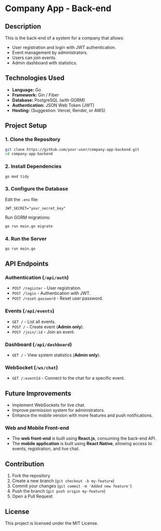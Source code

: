 # Company App - Back-end

## Description
This is the back-end of a system for a company that allows:
- User registration and login with JWT authentication.
- Event management by administrators.
- Users can join events.
- Admin dashboard with statistics.

## Technologies Used
- **Language:** Go
- **Framework:** Gin / Fiber
- **Database:** PostgreSQL (with GORM)
- **Authentication:** JSON Web Token (JWT)
- **Hosting:** (Suggestion: Vercel, Render, or AWS)

## Project Setup

### 1. Clone the Repository
```sh
git clone https://github.com/your-user/company-app-backend.git
cd company-app-backend
```

### 2. Install Dependencies
```sh
go mod tidy
```

### 3. Configure the Database
Edit the `.env` file:
```env
JWT_SECRET="your_secret_key"
```

Run GORM migrations:
```sh
go run main.go migrate
```

### 4. Run the Server
```sh
go run main.go
```

## API Endpoints

### **Authentication** (`/api/auth`)
- `POST /register` - User registration.
- `POST /login` - Authentication with JWT.
- `POST /reset-password` - Reset user password.

### **Events** (`/api/events`)
- `GET /` - List all events.
- `POST /` - Create event (**Admin only**).
- `POST /join/:id` - Join an event.

### **Dashboard** (`/api/dashboard`)
- `GET /` - View system statistics (**Admin only**).

### **WebSocket** (`/ws/chat`)
- `GET /:eventId` - Connect to the chat for a specific event.


## Future Improvements
- Implement WebSockets for live chat.
- Improve permission system for administrators.
- Enhance the mobile version with more features and push notifications.
### Web and Mobile Front-end
- The **web front-end** is built using **React.js**, consuming the back-end API.
- The **mobile application** is built using **React Native**, allowing access to events, registration, and live chat.

## Contribution
1. Fork the repository
2. Create a new branch (`git checkout -b my-feature`)
3. Commit your changes (`git commit -m 'Added new feature'`)
4. Push the branch (`git push origin my-feature`)
5. Open a Pull Request

## License
This project is licensed under the MIT License.


